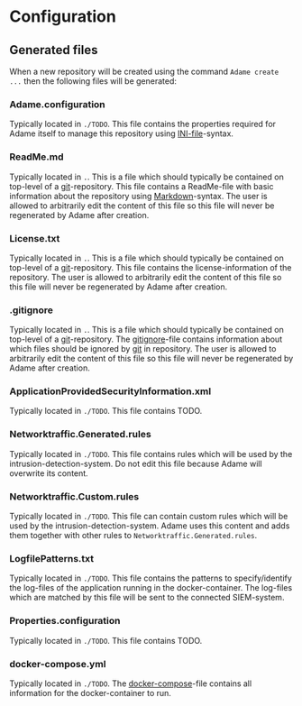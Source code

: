 # Configuration

## Generated files

When a new repository will be created using the command `Adame create ...` then the following files will be generated:

### Adame.configuration

Typically located in `./TODO`.
This file contains the properties required for Adame itself to manage this repository using [INI-file](https://en.wikipedia.org/wiki/INI_file)-syntax.

### ReadMe.md

Typically located in `.`.
This is a file which should typically be contained on top-level of a [git](https://git-scm.com/)-repository.
This file contains a ReadMe-file with basic information about the repository using [Markdown](https://en.wikipedia.org/wiki/Markdown)-syntax. The user is allowed to arbitrarily edit the content of this file so this file will never be regenerated by Adame after creation.

### License.txt

Typically located in `.`.
This is a file which should typically be contained on top-level of a [git](https://git-scm.com/)-repository.
This file contains the license-information of the repository. The user is allowed to arbitrarily edit the content of this file so this file will never be regenerated by Adame after creation.

### .gitignore

Typically located in `.`.
This is a file which should typically be contained on top-level of a [git](https://git-scm.com/)-repository.
The [gitignore](https://git-scm.com/docs/gitignore)-file contains information about which files should be ignored by [git](https://git-scm.com/) in repository. The user is allowed to arbitrarily edit the content of this file so this file will never be regenerated by Adame after creation.

### ApplicationProvidedSecurityInformation.xml

Typically located in `./TODO`.
This file contains TODO.

### Networktraffic.Generated.rules

Typically located in `./TODO`.
This file contains rules which will be used by the intrusion-detection-system.
Do not edit this file because Adame will overwrite its content.

### Networktraffic.Custom.rules

Typically located in `./TODO`.
This file can contain custom rules which will be used by the intrusion-detection-system. Adame uses this content and adds them together with other rules to `Networktraffic.Generated.rules`.

### LogfilePatterns.txt

Typically located in `./TODO`.
This file contains the patterns to specify/identify the log-files of the application running in the docker-container. The log-files which are matched by this file will be sent to the connected SIEM-system.

### Properties.configuration

Typically located in `./TODO`.
This file contains TODO.

### docker-compose.yml

Typically located in `./TODO`.
The [docker-compose](https://docs.docker.com/compose)-file contains all information for the docker-container to run.
